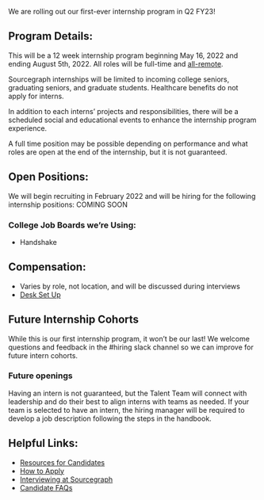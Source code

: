 We are rolling out our first-ever internship program in Q2 FY23! 

## Program Details: 
This will be a 12 week internship program beginning May 16, 2022 and ending August 5th, 2022. All roles will be full-time and [all-remote](../company-info-and-process/remote/index.md). 

Sourcegraph internships will be limited to incoming college seniors, graduating seniors, and graduate students. Healthcare benefits do not apply for interns.

In addition to each interns’ projects and responsibilities, there will be a scheduled social and educational events to enhance the internship program experience.

A full time position may be possible depending on performance and what roles are open at the end of the internship, but it is not guaranteed.

## Open Positions:
We will begin recruiting in February 2022 and will be hiring for the following internship positions:
COMING SOON

### College Job Boards we’re Using:
- Handshake 

## Compensation:
- Varies by role, not location, and will be discussed during interviews
- [Desk Set Up](../benefits-pay-perks/benefits-perks/index.md)

## Future Internship Cohorts
While this is our first internship program, it won’t be our last! We welcome questions and feedback in the #hiring slack channel so we can improve for future intern cohorts.

### Future openings
Having an intern is not guaranteed, but the Talent Team will connect with leadership and do their best to align interns with teams as needed. 
If your team is selected to have an intern, the hiring manager will be required to develop a job description following the steps in the handbook.

## Helpful Links: 
- [Resources for Candidates](talent/tools/resources_for_candidates.md#resources-for-candidates)
- [How to Apply](talent/tools/resources_for_candidates.md#how-to-apply)
- [Interviewing at Sourcegraph](talent/tools/resources_for_candidates.md#interviewing-at-sourcegraph)
- [Candidate FAQs](talent/tools/resources_for_candidates.md#candidate-faqs)

